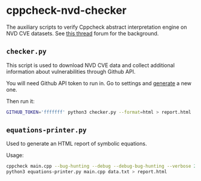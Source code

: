 # cppcheck-nvd-checker

The auxiliary scripts to verify Cppcheck abstract interpretation engine on NVD CVE datasets.
See [this thread](https://sourceforge.net/p/cppcheck/discussion/development/thread/834110f0e7/) forum for the background.

## `checker.py`

This script is used to download NVD CVE data and collect additional information about vulnerabilities through Github API.

You will need Github API token to run in. Go to settings and [generate](https://github.com/settings/tokens/new) a new one.

Then run it:

```bash
GITHUB_TOKEN='fffffff' python3 checker.py --format=html > report.html
```

## `equations-printer.py`

Used to generate an HTML report of symbolic equations.

Usage:

```bash
cppcheck main.cpp --bug-hunting --debug --debug-bug-hunting --verbose 2>&1 > data.txt
python3 equations-printer.py main.cpp data.txt > report.html
```
